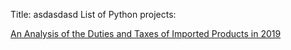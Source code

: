 Title: asdasdasd
List of Python projects:

[An Analysis of the Duties and Taxes of Imported Products in 2019](https://euced.github.io/eda_customs/)
